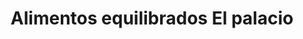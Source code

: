 ---
title: "Alimentos equilibrados El palacio"
url: /nazareno-etla/alimentos-equilibrados-el-palacio/
shop: alimentación sana
---